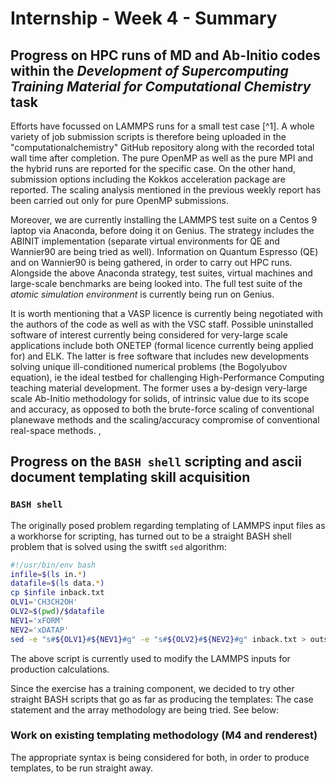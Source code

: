 # Internship - Week 4 - Summary

## Progress on HPC runs of MD and Ab-Initio codes within the *Development of Supercomputing Training Material for Computational Chemistry* task

Efforts have focussed on LAMMPS runs for a small test case [^1]. A whole variety of job submission scripts is therefore being uploaded in the "computationalchemistry" GitHub repository along with the recorded total wall time after completion. The pure OpenMP as well as the pure MPI and the hybrid runs are reported for the specific case. On the other hand, submission options including the Kokkos acceleration package are reported. The scaling analysis mentioned in the previous weekly report has been carried out only for pure OpenMP submissions.

Moreover, we are currently installing the LAMMPS test suite on a Centos 9 laptop via Anaconda, before doing it on Genius. The strategy includes the ABINIT implementation (separate virtual environments for QE and Wannier90 are being tried as well). Information on Quantum Espresso (QE) and on Wannier90 is being gathered, in order to carry out HPC runs. Alongside the above Anaconda strategy, test suites, virtual machines and large-scale benchmarks are being looked into. The full test suite of the *atomic simulation environment* is currently being run on Genius.

It is worth mentioning that a VASP licence is currently being negotiated with the authors of the code as well as with the VSC staff. Possible uninstalled software of interest currently being considered for very-large scale applications include both ONETEP (formal licence currently being applied for)
and ELK. The latter is free software that includes new developments solving unique ill-conditioned numerical problems (the Bogolyubov equation), ie the ideal testbed for challenging High-Performance Computing teaching material development. The former uses a by-design very-large scale Ab-Initio methodology for solids, of intrinsic value due to its scope and accuracy, as opposed to both the brute-force scaling of conventional planewave methods and  the scaling/accuracy compromise of conventional real-space methods.
,
## Progress on the `BASH shell` scripting and ascii document templating skill acquisition

### `BASH shell`

The originally posed problem regarding templating of LAMMPS input files as a workhorse for scripting, has turned out to be a straight BASH shell problem that is solved using the switft `sed` algorithm:  
```bash
#!/usr/bin/env bash
infile=$(ls in.*)
datafile=$(ls data.*)
cp $infile inback.txt
OLV1='CH3CH2OH'
OLV2=$(pwd)/$datafile
NEV1='xFORM'
NEV2='xDATAP'
sed -e "s#${OLV1}#${NEV1}#g" -e "s#${OLV2}#${NEV2}#g" inback.txt > outsedM4.txt
```
The above script is currently used to modify the LAMMPS inputs for production calculations.

Since the exercise has a training component, we decided to try other straight BASH scripts that go as far as producing the templates: The case statement and the array methodology are being tried. See below:

### Work on existing templating methodology (M4 and renderest)

The appropriate syntax is being considered for both, in order to produce templates, to be run straight away.